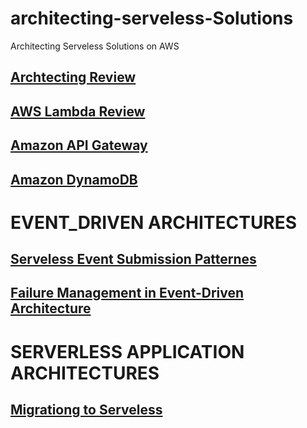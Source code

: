 # architecting-serveless-Solutions
Architecting Serveless Solutions on AWS


## [Archtecting Review](Architecting-review.md)
## [AWS Lambda Review](aws-lambda-review.md)
## [Amazon API Gateway](aws-api-review.md)
## [Amazon DynamoDB](aws-dynamodb-review.md)

# EVENT_DRIVEN ARCHITECTURES

## [Serveless Event Submission Patternes](serveless-event-submission-patterns.md)
## [Failure Management in Event-Driven Architecture](failure-management-in-event-drive.md)

#  SERVERLESS APPLICATION ARCHITECTURES

## [Migrationg to Serveless](migration-to-serverless.md)